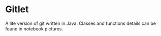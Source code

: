 # Gitlet
A lite version of git written in Java. Classes and functions details can be found in notebook pictures.

